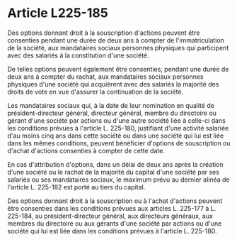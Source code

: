 # Article L225-185

Des options donnant droit à la souscription d'actions peuvent être consenties pendant une durée de deux ans à compter de l'immatriculation de la société, aux mandataires sociaux personnes physiques qui participent avec des salariés à la constitution d'une société.

De telles options peuvent également être consenties, pendant une durée de deux ans à compter du rachat, aux mandataires sociaux personnes physiques d'une société qui acquièrent avec des salariés la majorité des droits de vote en vue d'assurer la continuation de la société.

Les mandataires sociaux qui, à la date de leur nomination en qualité de président-directeur général, directeur général, membre du directoire ou gérant d'une société par actions ou d'une autre société liée à celle-ci dans les conditions prévues à l'article L. 225-180, justifiant d'une activité salariée d'au moins cinq ans dans cette société ou dans une société qui lui est liée dans les mêmes conditions, peuvent bénéficier d'options de souscription ou d'achat d'actions consenties à compter de cette date.

En cas d'attribution d'options, dans un délai de deux ans après la création d'une société ou le rachat de la majorité du capital d'une société par ses salariés ou ses mandataires sociaux, le maximum prévu au dernier alinéa de l'article L. 225-182 est porté au tiers du capital.

Des options donnant droit à la souscription ou à l'achat d'actions peuvent être consenties dans les conditions prévues aux articles L. 225-177 à L. 225-184, au président-directeur général, aux directeurs généraux, aux membres du directoire ou aux gérants d'une société par actions ou d'une société qui lui est liée dans les conditions prévues à l'article L. 225-180.
